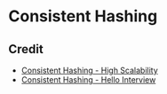 # Consistent Hashing 





## Credit
- [Consistent Hashing - High Scalability](https://highscalability.com/consistent-hashing-algorithm/)
- [Consistent Hashing - Hello Interview](https://www.hellointerview.com/learn/system-design/deep-dives/consistent-hashing)